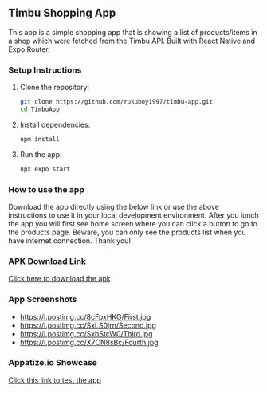 ## Timbu Shopping App

This app is a simple shopping app that is showing a list of products/items in a shop which were fetched from the Timbu API. Built with React Native and Expo Router.

### Setup Instructions

1. Clone the repository:
    ```bash
    git clone https://github.com/rukuboy1997/timbu-app.git
    cd TimbuApp
    ```

2. Install dependencies:
    ```bash
    npm install
    ```

3. Run the app:
    ```bash
    npx expo start
    ```

### How to use the app

Download the app directly using the below link or use the above instructions to use it in your local development environment. After you lunch the app you will first see home screen where you can click a button to go to the products page. Beware, you can only see the products list when you have internet connection. Thank you!


### APK Download Link

[Click here to download the apk](https://expo.dev/artifacts/eas/iFrRtBQ74RvkTYPGvd4EpR.apk)

### App Screenshots

* https://i.postimg.cc/8cFpxHKG/First.jpg
* https://i.postimg.cc/SxLS0jrn/Second.jpg
* https://i.postimg.cc/SxbStcW0/Third.jpg
* https://i.postimg.cc/X7CN8sBc/Fourth.jpg

### Appatize.io Showcase

[Click this link to test the app](https://appetize.io/app/b_ekkupzlk25uzd6ay7pit2gdw4i)
